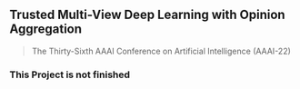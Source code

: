 ## Trusted Multi-View Deep Learning with Opinion Aggregation
> The Thirty-Sixth AAAI Conference on Artificial Intelligence (AAAI-22)
### This Project is not finished

